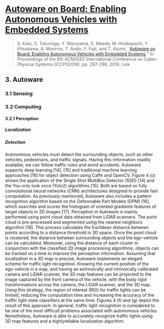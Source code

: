 # [Autoware on Board: Enabling Autonomous Vehicles with Embedded Systems](https://dl.acm.org/citation.cfm?id=3207930)

>  S. Kato, S. Tokunaga, Y. Maruyama, S. Maeda, M. Hirabayashi, Y. Kitsukawa, A. Monrroy, T. Ando, Y. Fujii, and T. Azumi,``[Autoware on Board: Enabling Autonomous Vehicles with Embedded Systems](https://dl.acm.org/citation.cfm?id=3207930),'' In Proceedings of the 9th ACM/IEEE International Conference on Cyber-Physical Systems (ICCPS2018), pp. 287-296, 2018. Link



## 3. Autoware 


### 3.1 Sensing


### 3.2 Computing


#### 3.2.1 Perception 


##### Localization 



##### Detection 



Autonomous vehicles must detect the surrounding objects, such as other vehicles, pedestrians, and traffic signals. Having this information readily available, we can follow traffic rules and avoid accidents. Autoware supports deep learning [14], [15] and traditional machine learning approaches [16] for object detection using Caffe and OpenCV. Figure 4 (c) shows the application of the Single Shot MultiBox Detector (SSD) [14] and the You only look once (Yolo2) algorithms [15]. Both are based on fully convolutional neural networks (CNN) architectures designed to provide fast computation. As previously mentioned, Autoware also includes a pattern recognition algorithm based on the Deformable Part Models (DPM) [16], which searches and scores the histogram of oriented gradients features of target objects in 2D images [17]. Perception in Autoware is mainly performed using point cloud data obtained from LiDAR scanners. The point cloud is pre-processed and segmented using the nearest neighbors algorithm [18]. This process calculates the Euclidean distance between points according to a distance threshold in 3D space. Once the point cloud is clustered, the distance between surrounding objects and the ego-vehicle can be calculated. Moreover, using the distance of each cluster in conjunction with the classified 2D image processing algorithms, objects can be tracked on a time to improve the perception information. Assuming that localization in a 3D map is precise, Autoware implements an elegant scheme for traffic light recognition. Knowing the current position of the ego-vehicle in a map, and having an extrinsically and intrinsically calibrated camera and LiDAR scanner, the 3D map features can be projected to the image captured by the front camera of the vehicle, with the body rigid transformations across the camera, the LiDAR scanner, and the 3D map. Using this strategy, the region of interest (ROI) for traffic lights can be limited, reducing the computation time and increasing the accuracy of the traffic light state classifiers at the same time. Figures 4 (f) and (g) depict the result of this approach. In general, traffic light recognition is considered to be one of the most difficult problems associated with autonomous vehicles. Nonetheless, Autoware is able to accurately recognize traffic lights using 3D map features and a highlyreliable localization algorithm.